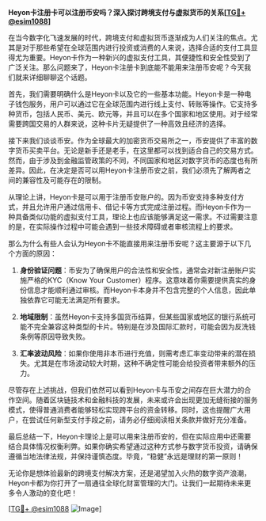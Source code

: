 **Heyon卡注册卡可以注册币安吗？深入探讨跨境支付与虚拟货币的关系[[TG💪+ @esim1088](https://t.me/s/esim1088)]**

在当今数字化飞速发展的时代，跨境支付和虚拟货币逐渐成为人们关注的焦点。尤其是对于那些希望在全球范围内进行投资或消费的人来说，选择合适的支付工具显得尤为重要。Heyon卡作为一种新兴的虚拟支付工具，其便捷性和安全性受到了广泛关注。那么问题来了，Heyon卡注册卡到底能不能用来注册币安呢？今天我们就来详细聊聊这个话题。

首先，我们需要明确什么是Heyon卡以及它的一些基本功能。Heyon卡是一种电子钱包服务，用户可以通过它在全球范围内进行线上支付、转账等操作。它支持多种货币，包括人民币、美元、欧元等，并且可以在多个国家和地区使用。对于经常需要跨国交易的人群来说，这种卡片无疑提供了一种高效且经济的选择。

接下来我们谈谈币安。作为全球最大的加密货币交易所之一，币安提供了丰富的数字货币买卖平台。无论是新手还是老手，在这里都可以找到适合自己的交易方式。然而，由于涉及到金融监管政策的不同，不同国家和地区对数字货币的态度也有所差异。因此，在决定是否可以用Heyon卡注册币安之前，我们必须先了解两者之间的兼容性及可能存在的限制。

从理论上讲，Heyon卡是可以用于注册币安账户的。因为币安支持多种支付方式，并且允许用户通过信用卡、借记卡等方式完成注册过程。而Heyon卡作为一种具备类似功能的虚拟支付工具，理论上也应该能够满足这一需求。不过需要注意的是，在实际操作过程中可能会遇到一些技术障碍或者审核流程上的要求。

那么为什么有些人会认为Heyon卡不能直接用来注册币安呢？这主要源于以下几个方面的原因：

1. **身份验证问题**：币安为了确保用户的合法性和安全性，通常会对新注册账户实施严格的KYC（Know Your Customer）程序。这意味着你需要提供真实的身份信息才能顺利通过审核。而Heyon卡本身并不包含完整的个人信息，因此单独依靠它可能无法满足所有要求。
   
2. **地域限制**：虽然Heyon卡支持多国货币结算，但某些国家或地区的银行系统可能不完全兼容这种类型的卡片。特别是在涉及国际汇款时，可能会因为反洗钱条例等原因导致失败。

3. **汇率波动风险**：如果你使用非本币进行充值，则需考虑汇率变动带来的潜在损失。尤其是在市场波动较大时期，这种不确定性可能会给投资者带来额外的压力。

尽管存在上述挑战，但我们依然可以看到Heyon卡与币安之间存在巨大潜力的合作空间。随着区块链技术和金融科技的发展，未来或许会出现更加无缝衔接的服务模式，使得普通消费者能够轻松实现跨平台的资金转移。同时，这也提醒广大用户，在尝试任何新型支付手段之前，请务必仔细阅读相关条款并做好充分准备。

最后总结一下，Heyon卡理论上是可以用来注册币安的，但在实际应用中还需要结合具体情况权衡利弊。如果你确实希望通过这种方式参与数字货币投资，请确保遵循当地法律法规，并保持谨慎态度。毕竟，“稳健”永远是理财的第一原则！

无论你是想体验最新的跨境支付解决方案，还是渴望加入火热的数字资产浪潮，Heyon卡都为你打开了一扇通往全球化财富管理的大门。让我们一起期待未来更多令人激动的变化吧！

[[TG💪+ @esim1088](https://t.me/s/esim1088) ![Image](https://i.postimg.cc/4NQfJmqS/Snipaste-2025-05-13-00-14-12.png)]